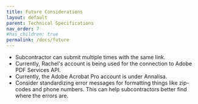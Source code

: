 ```yaml
---
title: Future Considerations
layout: default
parent: Technical Specifications
nav_order: 7
#has_children: true
permalink: /docs/future
---
```


* Subcontractor can submit multiple times with the same link.
*  Currently, Rachel's account is being used for the connection to Adobe PDF Services API. 
* Currently, the Adobe Acrobat Pro account is under Annalisa.
* Consider standardizing error messages for formatting things like zip-codes and phone numbers. This can help subcontractors better find where the errors are. 